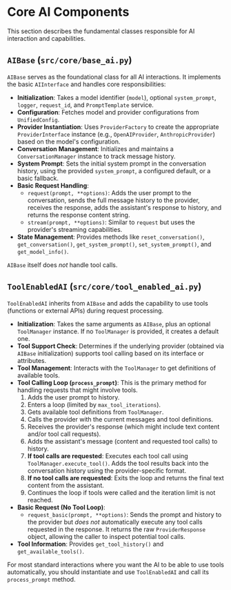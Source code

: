 # Core AI Components

This section describes the fundamental classes responsible for AI interaction and capabilities.

## `AIBase` (`src/core/base_ai.py`)

`AIBase` serves as the foundational class for all AI interactions. It implements the basic `AIInterface` and handles core responsibilities:

- **Initialization**: Takes a model identifier (`model`), optional `system_prompt`, `logger`, `request_id`, and `PromptTemplate` service.
- **Configuration**: Fetches model and provider configurations from `UnifiedConfig`.
- **Provider Instantiation**: Uses `ProviderFactory` to create the appropriate `ProviderInterface` instance (e.g., `OpenAIProvider`, `AnthropicProvider`) based on the model's configuration.
- **Conversation Management**: Initializes and maintains a `ConversationManager` instance to track message history.
- **System Prompt**: Sets the initial system prompt in the conversation history, using the provided `system_prompt`, a configured default, or a basic fallback.
- **Basic Request Handling**:
  - `request(prompt, **options)`: Adds the user prompt to the conversation, sends the full message history to the provider, receives the response, adds the assistant's response to history, and returns the response content string.
  - `stream(prompt, **options)`: Similar to `request` but uses the provider's streaming capabilities.
- **State Management**: Provides methods like `reset_conversation()`, `get_conversation()`, `get_system_prompt()`, `set_system_prompt()`, and `get_model_info()`.

`AIBase` itself does _not_ handle tool calls.

## `ToolEnabledAI` (`src/core/tool_enabled_ai.py`)

`ToolEnabledAI` inherits from `AIBase` and adds the capability to use tools (functions or external APIs) during request processing.

- **Initialization**: Takes the same arguments as `AIBase`, plus an optional `ToolManager` instance. If no `ToolManager` is provided, it creates a default one.
- **Tool Support Check**: Determines if the underlying provider (obtained via `AIBase` initialization) supports tool calling based on its interface or attributes.
- **Tool Management**: Interacts with the `ToolManager` to get definitions of available tools.
- **Tool Calling Loop (`process_prompt`)**: This is the primary method for handling requests that might involve tools.
  1.  Adds the user prompt to history.
  2.  Enters a loop (limited by `max_tool_iterations`).
  3.  Gets available tool definitions from `ToolManager`.
  4.  Calls the provider with the current messages and tool definitions.
  5.  Receives the provider's response (which might include text content and/or tool call requests).
  6.  Adds the assistant's message (content and requested tool calls) to history.
  7.  **If tool calls are requested**: Executes each tool call using `ToolManager.execute_tool()`. Adds the tool results back into the conversation history using the provider-specific format.
  8.  **If no tool calls are requested**: Exits the loop and returns the final text content from the assistant.
  9.  Continues the loop if tools were called and the iteration limit is not reached.
- **Basic Request (No Tool Loop)**:
  - `request_basic(prompt, **options)`: Sends the prompt and history to the provider but _does not_ automatically execute any tool calls requested in the response. It returns the raw `ProviderResponse` object, allowing the caller to inspect potential tool calls.
- **Tool Information**: Provides `get_tool_history()` and `get_available_tools()`.

For most standard interactions where you want the AI to be able to use tools automatically, you should instantiate and use `ToolEnabledAI` and call its `process_prompt` method.
